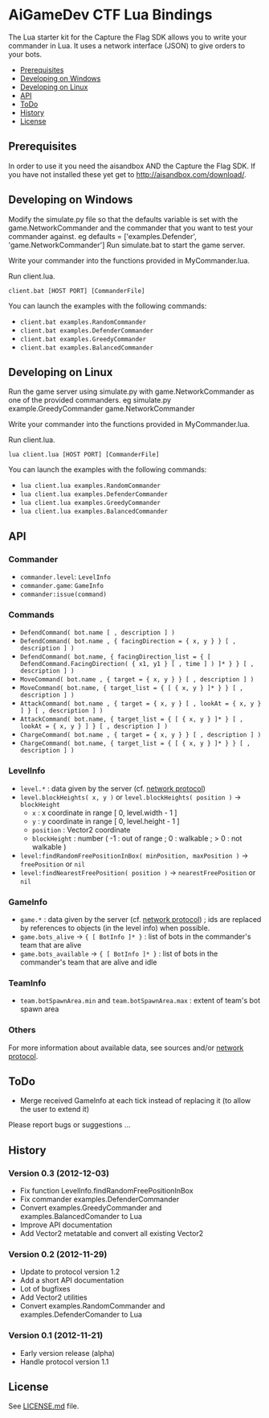 AiGameDev CTF Lua Bindings
==========================

The Lua starter kit for the Capture the Flag SDK allows you to write your commander in Lua. 
It uses a network interface (JSON) to give orders to your bots. 

* [Prerequisites](#prerequisites)
* [Developing on Windows](#developing-on-windows)
* [Developing on Linux](#developing-on-linux)
* [API](#api)
* [ToDo](#todo)
* [History](#history)
* [License](#license)


Prerequisites
-------------

In order to use it you need the aisandbox AND the Capture the Flag SDK. If you have not installed these yet get to http://aisandbox.com/download/. 


Developing on Windows
---------------------

Modify the simulate.py file so that the defaults variable is set with the game.NetworkCommander and the commander that you want to test your commander against.
eg defaults = ['examples.Defender', 'game.NetworkCommander']
Run simulate.bat to start the game server.

Write your commander into the functions provided in MyCommander.lua.

Run client.lua.

	client.bat [HOST PORT] [CommanderFile]

You can launch the examples with the following commands:
* `client.bat examples.RandomCommander`
* `client.bat examples.DefenderCommander`
* `client.bat examples.GreedyCommander`
* `client.bat examples.BalancedCommander`


Developing on Linux
-------------------

Run the game server using simulate.py with game.NetworkCommander as one of the provided commanders.
eg simulate.py example.GreedyCommander game.NetworkCommander

Write your commander into the functions provided in MyCommander.lua.

Run client.lua.

	lua client.lua [HOST PORT] [CommanderFile]

You can launch the examples with the following commands:
* `lua client.lua examples.RandomCommander`
* `lua client.lua examples.DefenderCommander`
* `lua client.lua examples.GreedyCommander`
* `lua client.lua examples.BalancedCommander`


API
---

### Commander

* `commander.level`: `LevelInfo`
* `commander.game`: `GameInfo`
* `commander:issue(command)`

### Commands

* `DefendCommand( bot.name [ , description ] )`
* `DefendCommand( bot.name , { facingDirection = { x, y } } [ , description ] )`
* `DefendCommand( bot.name, { facingDirection_list = { [ DefendCommand.FacingDirection( { x1, y1 } [ , time ] ) ]* } } [ , description ] )`
* `MoveCommand( bot.name , { target = { x, y } } [ , description ] )`
* `MoveCommand( bot.name, { target_list = { [ { x, y } ]* } } [ , description ] )`
* `AttackCommand( bot.name , { target = { x, y } [ , lookAt = { x, y } ] } [ , description ] )`
* `AttackCommand( bot.name, { target_list = { [ { x, y } ]* } [ , lookAt = { x, y } ] } [ , description ] )`
* `ChargeCommand( bot.name , { target = { x, y } } [ , description ] )`
* `ChargeCommand( bot.name, { target_list = { [ { x, y } ]* } } [ , description ] )`

### LevelInfo

* `level.*` : data given by the server (cf. [network protocol][])
* `level.blockHeights( x, y )` or `level.blockHeights( position )` -> `blockHeight`
	* `x` : x coordinate in range [ 0, level.width - 1 ]
	* `y` : y coordinate in range [ 0, level.height - 1 ]
	* `position` : Vector2 coordinate
	* `blockHeight` : number ( -1 : out of range ; 0 : walkable ; > 0 : not walkable )
* `level:findRandomFreePositionInBox( minPosition, maxPosition )` -> `freePosition` or `nil`
* `level:findNearestFreePosition( position )` -> `nearestFreePosition` or `nil`

### GameInfo

* `game.*` : data given by the server (cf. [network protocol][]) ; ids are replaced by references to objects (in the level info) when possible.
* `game.bots_alive` -> `{ [ BotInfo ]* }` : list of bots in the commander's team that are alive
* `game.bots_available` -> `{ [ BotInfo ]* }` : list of bots in the commander's team that are alive and idle

### TeamInfo

* `team.botSpawnArea.min` and `team.botSpawnArea.max` : extent of team's bot spawn area

### Others

For more information about available data, see sources and/or [network protocol][].

[network protocol]: http://aisandbox.com/documentation/network.html


ToDo
----

* Merge received GameInfo at each tick instead of replacing it (to allow the user to extend it)

Please report bugs or suggestions ...


History
-------

### Version 0.3 (2012-12-03)

* Fix function LevelInfo.findRandomFreePositionInBox
* Fix commander examples.DefenderCommander
* Convert examples.GreedyCommander and examples.BalancedComander to Lua
* Improve API documentation
* Add Vector2 metatable and convert all existing Vector2

### Version 0.2 (2012-11-29)

* Update to protocol version 1.2
* Add a short API documentation
* Lot of bugfixes
* Add Vector2 utilities
* Convert examples.RandomCommander and examples.DefenderComander to Lua

### Version 0.1 (2012-11-21)

* Early version release (alpha)
* Handle protocol version 1.1


License
-------

See [LICENSE.md](LICENSE.md) file.
